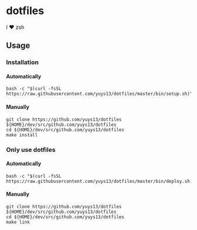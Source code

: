 # dotfiles
I :heart: zsh

## Usage

### Installation

#### Automatically

```console
bash -c "$(curl -fsSL https://raw.githubusercontent.com/yuys13/dotfiles/master/bin/setup.sh)"
```

#### Manually

```console
git clone https://github.com/yuys13/dotfiles ${HOME}/dev/src/github.com/yuys13/dotfiles
cd ${HOME}/dev/src/github.com/yuys13/dotfiles
make install
```

### Only use dotfiles

#### Automatically

```console
bash -c "$(curl -fsSL https://raw.githubusercontent.com/yuys13/dotfiles/master/bin/deploy.sh)"
```

#### Manually

```console
git clone https://github.com/yuys13/dotfiles ${HOME}/dev/src/github.com/yuys13/dotfiles
cd ${HOME}/dev/src/github.com/yuys13/dotfiles
make link
```

